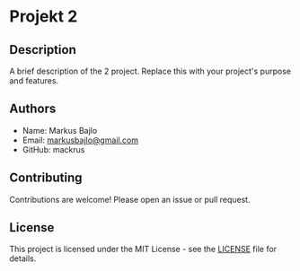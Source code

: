 # Projekt 2

## Description

A brief description of the 2 project. Replace this with your project's purpose and features.


## Authors

- Name: Markus Bajlo
- Email: [markusbajlo@gmail.com](email)
- GitHub: mackrus

## Contributing

Contributions are welcome! Please open an issue or pull request.


## License

This project is licensed under the MIT License - see the [LICENSE](LICENSE) file for details.
